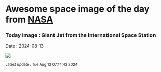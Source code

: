 
# Awesome space image of the day from [NASA](https://api.nasa.gov/)

### Today image : Giant Jet from the International Space Station
Date : 2024-08-13

![](https://apod.nasa.gov/apod/image/2408/JetIss_Schmauss_960.jpg)

<small>Latest update : Tue Aug 13 07:14:43 2024</small>
        